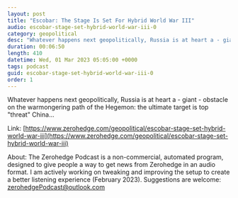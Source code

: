 ```yaml
---
layout: post
title: "Escobar: The Stage Is Set For Hybrid World War III"
audio: escobar-stage-set-hybrid-world-war-iii-0
category: geopolitical
desc: "Whatever happens next geopolitically, Russia is at heart a - giant - obstacle on the warmongering path of the Hegemon: the ultimate target is top &quot;threat&quot; China..."
duration: 00:06:50
length: 410
datetime: Wed, 01 Mar 2023 05:05:00 +0000
tags: podcast
guid: escobar-stage-set-hybrid-world-war-iii-0
order: 1
---
```

Whatever happens next geopolitically, Russia is at heart a - giant - obstacle on the warmongering path of the Hegemon: the ultimate target is top &quot;threat&quot; China...

Link: [https://www.zerohedge.com/geopolitical/escobar-stage-set-hybrid-world-war-iii](https://www.zerohedge.com/geopolitical/escobar-stage-set-hybrid-world-war-iii)

About: The Zerohedge Podcast is a non-commercial, automated program, designed to give people a way to get news from Zerohedge in an audio format.  I am actively working on tweaking and improving the setup to create a better listening experience (February 2023).  Suggestions are welcome: [zerohedgePodcast@outlook.com](mailto:zerohedgePodcast@outlook.com)